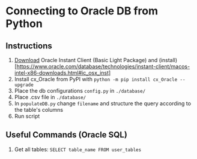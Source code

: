 # Connecting to Oracle DB from Python

## Instructions

1. [Download](https://www.oracle.com/database/technologies/instant-client/macos-intel-x86-downloads.html) Oracle Instant Client (Basic Light Package) and (install)[https://www.oracle.com/database/technologies/instant-client/macos-intel-x86-downloads.html#ic_osx_inst]
2. Install cx_Oracle from PyPI with `python -m pip install cx_Oracle --upgrade`
3. Place the db configurations `config.py` in `./database/` 
4. Place .csv file in `./database/` 
5. In `populateDB.py` change `filename` and structure the query according to the table's columns
6. Run script

## Useful Commands (Oracle SQL)
1. Get all tables:  `SELECT table_name FROM user_tables`